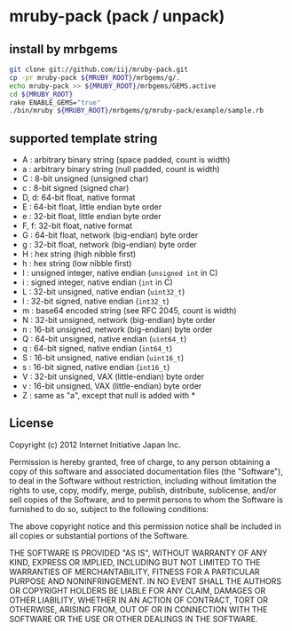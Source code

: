 mruby-pack (pack / unpack)
=========

## install by mrbgems
```bash
git clone git://github.com/iij/mruby-pack.git
cp -pr mruby-pack ${MRUBY_ROOT}/mrbgems/g/.
echo mruby-pack >> ${MRUBY_ROOT}/mrbgems/GEMS.active
cd ${MRUBY_ROOT}
rake ENABLE_GEMS="true"
./bin/mruby ${MRUBY_ROOT}/mrbgems/g/mruby-pack/example/sample.rb
```

## supported template string
 - A : arbitrary binary string (space padded, count is width)
 - a : arbitrary binary string (null padded, count is width)
 - C : 8-bit unsigned (unsigned char)
 - c : 8-bit signed (signed char)
 - D, d: 64-bit float, native format
 - E : 64-bit float, little endian byte order
 - e : 32-bit float, little endian byte order
 - F, f: 32-bit float, native format
 - G : 64-bit float, network (big-endian) byte order
 - g : 32-bit float, network (big-endian) byte order
 - H : hex string (high nibble first)
 - h : hex string (low nibble first)
 - I : unsigned integer, native endian (`unsigned int` in C)
 - i : signed integer, native endian (`int` in C)
 - L : 32-bit unsigned, native endian (`uint32_t`)
 - l : 32-bit signed, native endian (`int32_t`)
 - m : base64 encoded string (see RFC 2045, count is width)
 - N : 32-bit unsigned, network (big-endian) byte order
 - n : 16-bit unsigned, network (big-endian) byte order
 - Q : 64-bit unsigned, native endian (`uint64_t`)
 - q : 64-bit signed, native endian (`int64_t`)
 - S : 16-bit unsigned, native endian (`uint16_t`)
 - s : 16-bit signed, native endian (`int16_t`)
 - V : 32-bit unsigned, VAX (little-endian) byte order
 - v : 16-bit unsigned, VAX (little-endian) byte order
 - Z : same as "a", except that null is added with *


## License

Copyright (c) 2012 Internet Initiative Japan Inc.

Permission is hereby granted, free of charge, to any person obtaining a 
copy of this software and associated documentation files (the "Software"), 
to deal in the Software without restriction, including without limitation 
the rights to use, copy, modify, merge, publish, distribute, sublicense, 
and/or sell copies of the Software, and to permit persons to whom the 
Software is furnished to do so, subject to the following conditions:

The above copyright notice and this permission notice shall be included in 
all copies or substantial portions of the Software.

THE SOFTWARE IS PROVIDED "AS IS", WITHOUT WARRANTY OF ANY KIND, EXPRESS OR 
IMPLIED, INCLUDING BUT NOT LIMITED TO THE WARRANTIES OF MERCHANTABILITY, 
FITNESS FOR A PARTICULAR PURPOSE AND NONINFRINGEMENT. IN NO EVENT SHALL THE 
AUTHORS OR COPYRIGHT HOLDERS BE LIABLE FOR ANY CLAIM, DAMAGES OR OTHER 
LIABILITY, WHETHER IN AN ACTION OF CONTRACT, TORT OR OTHERWISE, ARISING 
FROM, OUT OF OR IN CONNECTION WITH THE SOFTWARE OR THE USE OR OTHER 
DEALINGS IN THE SOFTWARE.

